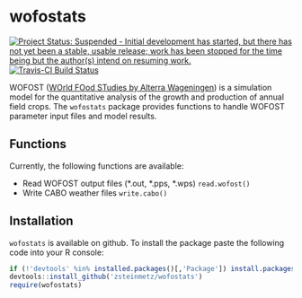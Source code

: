 wofostats
=========
[![Project Status: Suspended - Initial development has started, but there has not yet been a stable, usable release; work has been stopped for the time being but the author(s) intend on resuming work.](http://www.repostatus.org/badges/latest/suspended.svg)](http://www.repostatus.org/#suspended)
[![Travis-CI Build Status](https://travis-ci.org/zsteinmetz/wofostats.svg?branch=master)](https://travis-ci.org/zsteinmetz/wofostats)

WOFOST ([WOrld FOod STudies by Alterra Wageningen](http://www.wageningenur.nl/en/Expertise-Services/Research-Institutes/alterra/Facilities-Products/Software-and-models/WOFOST.htm)) is a simulation model for the quantitative analysis of the growth and production of annual field crops. The `wofostats` package provides functions to handle WOFOST parameter input files and model results.

## Functions
Currently, the following functions are available:

* Read WOFOST output files (\*.out, \*.pps, \*.wps) `read.wofost()`
* Write CABO weather files `write.cabo()`

## Installation
`wofostats` is available on github. To install the package paste the following code into your R console:

```r
if (!'devtools' %in% installed.packages()[,'Package']) install.packages('devtools')
devtools::install_github('zsteinmetz/wofostats')
require(wofostats)
```
